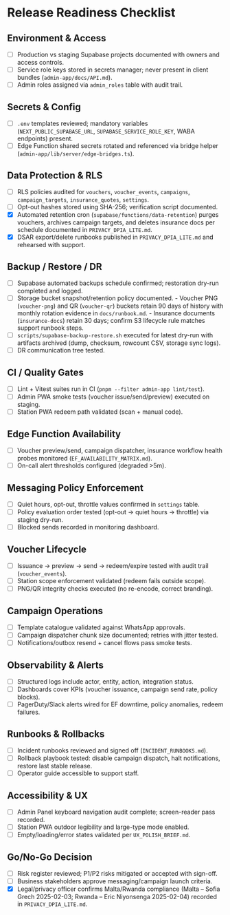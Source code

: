 # Release Readiness Checklist

## Environment & Access

- [ ] Production vs staging Supabase projects documented with owners and access
      controls.
- [ ] Service role keys stored in secrets manager; never present in client
      bundles (`admin-app/docs/API.md`).
- [ ] Admin roles assigned via `admin_roles` table with audit trail.

## Secrets & Config

- [ ] `.env` templates reviewed; mandatory variables
      (`NEXT_PUBLIC_SUPABASE_URL`, `SUPABASE_SERVICE_ROLE_KEY`, WABA endpoints)
      present.
- [ ] Edge Function shared secrets rotated and referenced via bridge helper
      (`admin-app/lib/server/edge-bridges.ts`).

## Data Protection & RLS

- [ ] RLS policies audited for `vouchers`, `voucher_events`, `campaigns`,
      `campaign_targets`, `insurance_quotes`, `settings`.
- [ ] Opt-out hashes stored using SHA-256; verification script documented.
- [x] Automated retention cron (`supabase/functions/data-retention`) purges
      vouchers, archives campaign targets, and deletes insurance docs per
      schedule documented in `PRIVACY_DPIA_LITE.md`.
- [x] DSAR export/delete runbooks published in `PRIVACY_DPIA_LITE.md` and
      rehearsed with support.

## Backup / Restore / DR

- [ ] Supabase automated backups schedule confirmed; restoration dry-run
      completed and logged.
- [ ] Storage bucket snapshot/retention policy documented.
      - Voucher PNG (`voucher-png`) and QR (`voucher-qr`) buckets retain 90
        days of history with monthly rotation evidence in `docs/runbook.md`.
      - Insurance documents (`insurance-docs`) retain 30 days; confirm S3
        lifecycle rule matches support runbook steps.
- [ ] `scripts/supabase-backup-restore.sh` executed for latest dry-run with
      artifacts archived (dump, checksum, rowcount CSV, storage sync logs).
- [ ] DR communication tree tested.

## CI / Quality Gates

- [ ] Lint + Vitest suites run in CI (`pnpm --filter admin-app lint/test`).
- [ ] Admin PWA smoke tests (voucher issue/send/preview) executed on staging.
- [ ] Station PWA redeem path validated (scan + manual code).

## Edge Function Availability

- [ ] Voucher preview/send, campaign dispatcher, insurance workflow health
      probes monitored (`EF_AVAILABILITY_MATRIX.md`).
- [ ] On-call alert thresholds configured (degraded >5m).

## Messaging Policy Enforcement

- [ ] Quiet hours, opt-out, throttle values confirmed in `settings` table.
- [ ] Policy evaluation order tested (opt-out → quiet hours → throttle) via
      staging dry-run.
- [ ] Blocked sends recorded in monitoring dashboard.

## Voucher Lifecycle

- [ ] Issuance → preview → send → redeem/expire tested with audit trail
      (`voucher_events`).
- [ ] Station scope enforcement validated (redeem fails outside scope).
- [ ] PNG/QR integrity checks executed (no re-encode, correct branding).

## Campaign Operations

- [ ] Template catalogue validated against WhatsApp approvals.
- [ ] Campaign dispatcher chunk size documented; retries with jitter tested.
- [ ] Notifications/outbox resend + cancel flows pass smoke tests.

## Observability & Alerts

- [ ] Structured logs include actor, entity, action, integration status.
- [ ] Dashboards cover KPIs (voucher issuance, campaign send rate, policy
      blocks).
- [ ] PagerDuty/Slack alerts wired for EF downtime, policy anomalies, redeem
      failures.

## Runbooks & Rollbacks

- [ ] Incident runbooks reviewed and signed off (`INCIDENT_RUNBOOKS.md`).
- [ ] Rollback playbook tested: disable campaign dispatch, halt notifications,
      restore last stable release.
- [ ] Operator guide accessible to support staff.

## Accessibility & UX

- [ ] Admin Panel keyboard navigation audit complete; screen-reader pass
      recorded.
- [ ] Station PWA outdoor legibility and large-type mode enabled.
- [ ] Empty/loading/error states validated per `UX_POLISH_BRIEF.md`.

## Go/No-Go Decision

- [ ] Risk register reviewed; P1/P2 risks mitigated or accepted with sign-off.
- [ ] Business stakeholders approve messaging/campaign launch criteria.
- [x] Legal/privacy officer confirms Malta/Rwanda compliance (Malta – Sofia
      Grech 2025-02-03; Rwanda – Eric Niyonsenga 2025-02-04) recorded in
      `PRIVACY_DPIA_LITE.md`.
